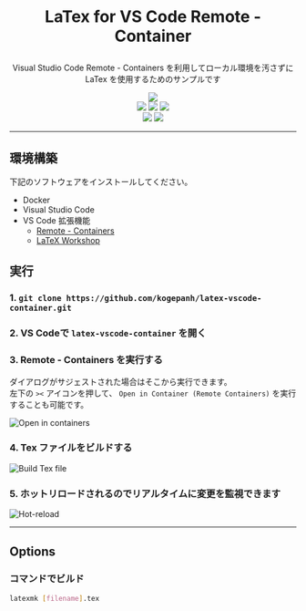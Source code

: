 # <p align="center">LaTex for VS Code Remote - Container</p>

<p align="center">Visual Studio Code Remote - Containers を利用してローカル環境を汚さずに LaTex を使用するためのサンプルです</p>

<div align="center">
<img src="https://img.shields.io/github/license/kogepanh/latex-vscode-container" />
<br />
<img src="https://img.shields.io/github/stars/kogepanh/latex-vscode-container" />
<img src="https://img.shields.io/github/issues/kogepanh/latex-vscode-container" />
<img src="https://img.shields.io/github/v/release/kogepanh/latex-vscode-container" />
<br />
<a href="https://hub.docker.com/r/korosuke613/ubuntu-texlive-ja-devcontainer" target="_blank" rel="noopener noreferrer"><img src="https://img.shields.io/docker/image-size/korosuke613/ubuntu-texlive-ja-devcontainer/latest" /></a>
<a href="" target="_blank" rel="noopener noreferrer"><img src="https://img.shields.io/github/repo-size/kogepanh/latex-vscode-container" /></a>
</div>

---

## 環境構築

下記のソフトウェアをインストールしてください。

- Docker
- Visual Studio Code
- VS Code 拡張機能
  - [Remote - Containers](https://marketplace.visualstudio.com/items?itemName=ms-vscode-remote.remote-containers)
  - [LaTeX Workshop](https://marketplace.visualstudio.com/items?itemName=James-Yu.latex-workshop)

## 実行

### 1. `git clone https://github.com/kogepanh/latex-vscode-container.git`

### 2. VS Codeで `latex-vscode-container` を開く

### 3. Remote - Containers を実行する

ダイアログがサジェストされた場合はそこから実行できます。  
左下の `><` アイコンを押して、 `Open in Container (Remote Containers)` を実行することも可能です。

![Open in containers](https://user-images.githubusercontent.com/49851726/120071402-287adf00-c0ca-11eb-93fa-d678df2cfb02.gif)

### 4. Tex ファイルをビルドする

![Build Tex file](https://user-images.githubusercontent.com/49851726/120071423-552ef680-c0ca-11eb-8550-ddc877ee0150.gif)

### 5. ホットリロードされるのでリアルタイムに変更を監視できます

![Hot-reload](https://user-images.githubusercontent.com/49851726/120071435-6415a900-c0ca-11eb-9bf0-71e3df79f35f.gif)

---

## Options

### コマンドでビルド

```bash
latexmk [filename].tex
```
